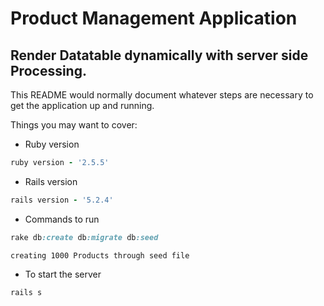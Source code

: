 # Product Management Application

## Render Datatable dynamically with server side Processing.

This README would normally document whatever steps are necessary to get the
application up and running.

Things you may want to cover:

- Ruby version

```ruby
ruby version - '2.5.5'
```

- Rails version

```ruby
rails version - '5.2.4'
```

- Commands to run

```ruby
rake db:create db:migrate db:seed
```

```
creating 1000 Products through seed file
```
- To start the server

```ruby
rails s
```


